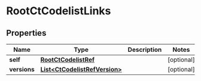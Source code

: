 

# RootCtCodelistLinks


## Properties

| Name | Type | Description | Notes |
|------------ | ------------- | ------------- | -------------|
|**self** | [**RootCtCodelistRef**](RootCtCodelistRef.md) |  |  [optional] |
|**versions** | [**List&lt;CtCodelistRefVersion&gt;**](CtCodelistRefVersion.md) |  |  [optional] |



